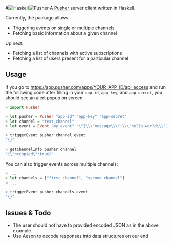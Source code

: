#![Haskell](https://raw.githubusercontent.com/sidraval/pusher-haskell/master/assets/haskell.png)![Pusher](https://raw.githubusercontent.com/sidraval/pusher-haskell/master/assets/pusher.png)
A [Pusher](http://www.pusher.com) server client written in Haskell.

Currently, the package allows:

* Triggering events on single or multiple channels
* Fetching basic information about a given channel

Up next:

* Fetching a list of channels with active subscriptions
* Fetching a list of users present for a particular channel

## Usage
If you go to https://app.pusher.com/apps/YOUR_APP_ID/api_access and run the
following code after filling in your `app-id`, `app-key`, and `app-secret`, you
should see an alert popup on screen.

```haskell
> import Pusher

> let pusher = Pusher "app-id" "app-key" "app-secret"
> let channel = "test_channel"
> let event = Event "my_event" "\"{\\\"message\\\":\\\"hello world\\\"}\""

> triggerEvent pusher channel event
"{}"

> getChannelInfo pusher channel
"{\"occupied\":true}"
```

You can also trigger events across multiple channels:
```haskell
> ...
> let channels = ["first_channel", "second_channel"]
> ...

> triggerEvent pusher channels event
"{}"
```

## Issues & Todo
* The user should not have to provided encoded JSON as in the above example
* Use Aeson to decode responses into data structures on our end
